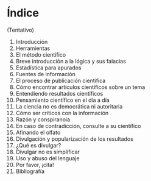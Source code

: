 # Índice

(Tentativo)

1. Introducción
2. Herramientas
  1. El método científico
  2. Breve introducción a la lógica y sus falacias
  3. Estadística para apurados
3. Fuentes de información
  1. El proceso de publicación científica
  2. Cómo encontrar artículos científicos sobre un tema
  3. Entendiendo resultados científicos
4. Pensamiento científico en el día a día
  1. La ciencia no es democrática ni autoritaria
  2. Cómo ser críticos con la información
  3. Razón y conspiranoia
  4. En caso de contradicción, consulte a su científico
  5. Afinando el olfato
5. Divulgación y popularización de los resultados
  1. ¿Qué es divulgar?
  2. Divulgar no es simplificar
  3. Uso y abuso del lenguaje
  4. Por favor, ¡cita!
6. Bibliografía
  
